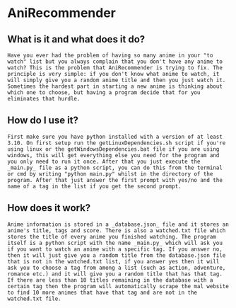 # AniRecommender

## What is it and what does it do?
	Have you ever had the problem of having so many anime in your "to watch" list but you always complain that you don't have any anime to watch? This is the problem that AniRecommender is trying to fix. The principle is very simple: if you don't know what anime to watch, it will simply give you a random anime title and then you just watch it. Sometimes the hardest part in starting a new anime is thinking about which one to choose, but having a program decide that for you eliminates that hurdle.

## How do I use it?
	First make sure you have python installed with a version of at least 3.10. On first setup run the getLinuxDependencies.sh script if you're using linux or the getWindowsDependencies.bat file if you are using windows, this will get everything else you need for the program and you only need to run it once. After that you just execute the _main.py_ file as a python script, you can do this from the terminal or cmd by writing "python main.py" whilst in the directory of the program. After that just answer the first prompt with yes/no and the name of a tag in the list if you get the second prompt.

## How does it work?
	Anime information is stored in a _database.json_ file and it stores an anime's title, tags and score. There is also a watched.txt file which stores the title of every anime you finished watching. The program itself is a python script with the name _main.py_ which will ask you if you want to watch an anime with a specific tag. If you answer no, then it will just give you a random title from the database.json file that is not in the watched.txt list, if you answer yes then it will ask you to choose a tag from among a list (such as action, adventure, romance etc.) and it will give you a random title that has that tag. If there are less than 10 titles remaining in the database with a certain tag then the program will automatically scrape the mal website to find 10 more animes that have that tag and are not in the watched.txt file.
